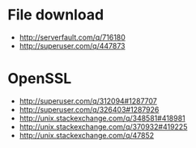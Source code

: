 File download
=================================
- http://serverfault.com/q/716180
- http://superuser.com/q/447873

OpenSSL
=======================================
- http://superuser.com/q/312094#1287707
- http://superuser.com/q/326403#1287926
- http://unix.stackexchange.com/q/348581#418981
- http://unix.stackexchange.com/q/370932#419225
- http://unix.stackexchange.com/q/47852

